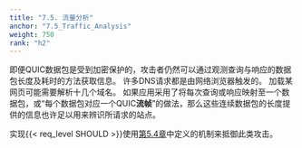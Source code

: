 ```yaml
---
title: "7.5. 流量分析"
anchor: "7.5_Traffic_Analysis"
weight: 750
rank: "h2"
---
```


即便QUIC数据包是受到加密保护的，攻击者仍然可以通过观测查询与响应的数据包长度及耗时的方法获取信息。
许多DNS请求都是由网络浏览器触发的。
加载某网页可能需要解析十几个域名。
如果应用采用了将每次查询或响应映射至一个数据包，或“每个数据包对应一个QUIC**流帧**”的做法，那么这些连续数据包的长度提供的信息也许足以用来辨识所请求的站点。

实现{{< req_level SHOULD >}}使用[第5.4章](#5.4_Padding)中定义的机制来抵御此类攻击。
